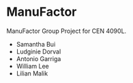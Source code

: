 # ManuFactor
ManuFactor Group Project for CEN 4090L.

* Samantha Bui
* Ludginie Dorval
* Antonio Garriga
* William Lee
* Lilian Malik

